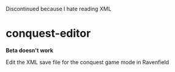 Discontinued because I hate reading XML

# conquest-editor
**Beta doesn't work**

Edit the XML save file for the conquest game mode in Ravenfield
